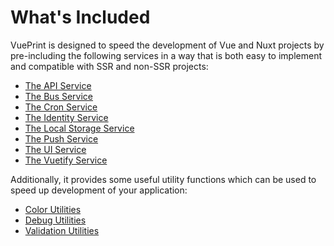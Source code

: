 # What's Included

VuePrint is designed to speed the development of Vue and Nuxt projects by pre-including the following services in a way that is both easy to implement and compatible with SSR and non-SSR projects:

* [The API Service](./api-service)
* [The Bus Service](./bus-service)
* [The Cron Service](./cron-service)
* [The Identity Service](./identity-service)
* [The Local Storage Service](./local-storage-service)
* [The Push Service](./push-service)
* [The UI Service](./ui-service)
* [The Vuetify Service](./vuetify-service)

Additionally, it provides some useful utility functions which can be used to speed up development of your application:

* [Color Utilities](/api/modules/utilities_colors)
* [Debug Utilities](/api/modules/utilities_debug)
* [Validation Utilities](/api/modules/utilities_validation)

